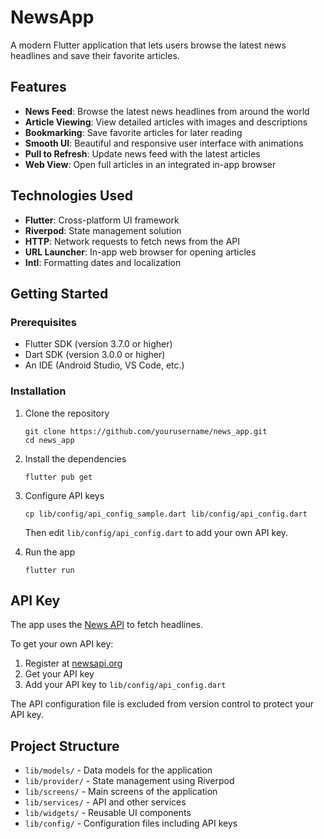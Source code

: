 # NewsApp

A modern Flutter application that lets users browse the latest news headlines and save their favorite articles.

## Features

- **News Feed**: Browse the latest news headlines from around the world
- **Article Viewing**: View detailed articles with images and descriptions
- **Bookmarking**: Save favorite articles for later reading
- **Smooth UI**: Beautiful and responsive user interface with animations
- **Pull to Refresh**: Update news feed with the latest articles
- **Web View**: Open full articles in an integrated in-app browser


## Technologies Used

- **Flutter**: Cross-platform UI framework
- **Riverpod**: State management solution
- **HTTP**: Network requests to fetch news from the API
- **URL Launcher**: In-app web browser for opening articles
- **Intl**: Formatting dates and localization

## Getting Started

### Prerequisites

- Flutter SDK (version 3.7.0 or higher)
- Dart SDK (version 3.0.0 or higher)
- An IDE (Android Studio, VS Code, etc.)

### Installation

1. Clone the repository
   ```
   git clone https://github.com/yourusername/news_app.git
   cd news_app
   ```

2. Install the dependencies
   ```
   flutter pub get
   ```

3. Configure API keys
   ```
   cp lib/config/api_config_sample.dart lib/config/api_config.dart
   ```
   Then edit `lib/config/api_config.dart` to add your own API key.

4. Run the app
   ```
   flutter run
   ```

## API Key

The app uses the [News API](https://newsapi.org/) to fetch headlines.

To get your own API key:
1. Register at [newsapi.org](https://newsapi.org/)
2. Get your API key
3. Add your API key to `lib/config/api_config.dart`

The API configuration file is excluded from version control to protect your API key.

## Project Structure

- `lib/models/` - Data models for the application
- `lib/provider/` - State management using Riverpod
- `lib/screens/` - Main screens of the application
- `lib/services/` - API and other services
- `lib/widgets/` - Reusable UI components
- `lib/config/` - Configuration files including API keys


